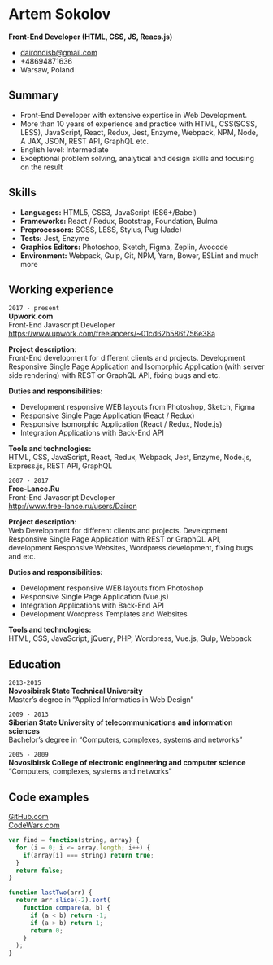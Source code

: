 # Artem Sokolov
__Front-End Developer (HTML, CSS, JS, Reacs.js)__

- dairondisb@gmail.com
- +48694871636
- Warsaw, Poland

## Summary
- Front-End Developer with extensive expertise in Web Development.
- More than 10 years of experience and practice with HTML, CSS(SCSS, LESS), JavaScript,
React, Redux, Jest, Enzyme, Webpack, NPM, Node, A JAX, JSON, REST API, GraphQL etc.
- English level: Intermediate
- Exceptional problem solving, analytical and design skills and focusing on the result

## Skills
- __Languages:__ HTML5, CSS3, JavaScript (ES6+/Babel)  
- __Frameworks:__ React / Redux, Bootstrap, Foundation, Bulma  
- __Preprocessors:__ SCSS, LESS, Stylus, Pug (Jade)  
- __Tests:__ Jest, Enzyme  
- __Graphics Editors:__ Photoshop, Sketch, Figma, Zeplin, Avocode  
- __Environment:__ Webpack, Gulp, Git, NPM, Yarn, Bower, ESLint and much more  

## Working experience

`2017 - present`  
__Upwork.com__  
Front-End Javascript Developer  
https://www.upwork.com/freelancers/~01cd62b586f756e38a  

__Project description:__  
Front-End development for different clients and projects. Development Responsive Single Page Application and Isomorphic Application (with server side rendering) with REST or GraphQL API, fixing bugs and etc.  

__Duties and responsibilities:__  
- Development responsive WEB layouts from Photoshop, Sketch, Figma  
- Responsive Single Page Application (React / Redux)  
- Responsive Isomorphic Application (React / Redux, Node.js)  
- Integration Applications with Back-End API  

__Tools and technologies:__  
HTML, CSS, JavaScript, React, Redux, Webpack, Jest, Enzyme, Node.js, Express.js, REST API, GraphQL  

`2007 - 2017`  
__Free-Lance.Ru__  
Front-End Javascript Developer  
http://www.free-lance.ru/users/Dairon  

__Project description:__  
Web Development for different clients and projects. Development Responsive Single Page Application with REST or GraphQL API, development Responsive Websites, Wordpress development, fixing bugs and etc.  

__Duties and responsibilities:__  
- Development responsive WEB layouts from Photoshop  
- Responsive Single Page Application (Vue.js)  
- Integration Applications with Back-End API  
- Development Wordpress Templates and Websites  

__Tools and technologies:__  
HTML, CSS, JavaScript, jQuery, PHP, Wordpress, Vue.js, Gulp, Webpack


## Education

`2013-2015`  
__Novosibirsk State Technical University__  
Master’s degree in “Applied Informatics in Web Design”

`2009 - 2013`  
__Siberian State University of telecommunications and information sciences__  
Bachelor’s degree in “Computers, complexes, systems and networks”

`2005 - 2009`  
__Novosibirsk College of electronic engineering and computer science__  
“Computers, complexes, systems and networks”

## Code examples

[GitHub.com](https://github.com/daironsib)  
[CodeWars.com](https://www.codewars.com/users/dairon)

```javascript
var find = function(string, array) {
  for (i = 0; i <= array.length; i++) {
    if(array[i] === string) return true;
  }
  return false;
}
```

```javascript
function lastTwo(arr) {
  return arr.slice(-2).sort(
    function compare(a, b) {
      if (a < b) return -1;
      if (a > b) return 1;
      return 0;
    }
  );
}
```